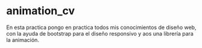 # animation_cv
En esta practica pongo en practica todos mis conocimientos de diseño web, con la ayuda de bootstrap para el diseño responsivo y aos  una librería para la animación.
